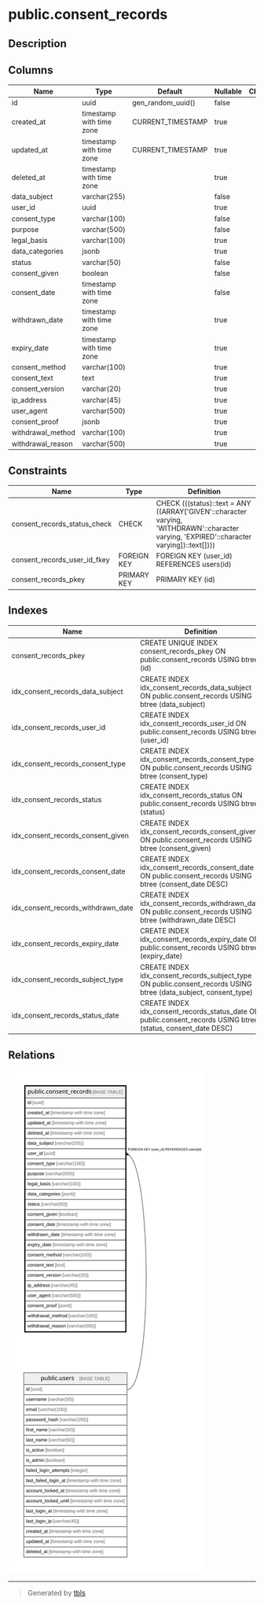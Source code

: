 # public.consent_records

## Description

## Columns

| Name | Type | Default | Nullable | Children | Parents | Comment |
| ---- | ---- | ------- | -------- | -------- | ------- | ------- |
| id | uuid | gen_random_uuid() | false |  |  |  |
| created_at | timestamp with time zone | CURRENT_TIMESTAMP | true |  |  |  |
| updated_at | timestamp with time zone | CURRENT_TIMESTAMP | true |  |  |  |
| deleted_at | timestamp with time zone |  | true |  |  |  |
| data_subject | varchar(255) |  | false |  |  |  |
| user_id | uuid |  | true |  | [public.users](public.users.md) |  |
| consent_type | varchar(100) |  | false |  |  |  |
| purpose | varchar(500) |  | false |  |  |  |
| legal_basis | varchar(100) |  | true |  |  |  |
| data_categories | jsonb |  | true |  |  |  |
| status | varchar(50) |  | false |  |  |  |
| consent_given | boolean |  | false |  |  |  |
| consent_date | timestamp with time zone |  | false |  |  |  |
| withdrawn_date | timestamp with time zone |  | true |  |  |  |
| expiry_date | timestamp with time zone |  | true |  |  |  |
| consent_method | varchar(100) |  | true |  |  |  |
| consent_text | text |  | true |  |  |  |
| consent_version | varchar(20) |  | true |  |  |  |
| ip_address | varchar(45) |  | true |  |  |  |
| user_agent | varchar(500) |  | true |  |  |  |
| consent_proof | jsonb |  | true |  |  |  |
| withdrawal_method | varchar(100) |  | true |  |  |  |
| withdrawal_reason | varchar(500) |  | true |  |  |  |

## Constraints

| Name | Type | Definition |
| ---- | ---- | ---------- |
| consent_records_status_check | CHECK | CHECK (((status)::text = ANY ((ARRAY['GIVEN'::character varying, 'WITHDRAWN'::character varying, 'EXPIRED'::character varying])::text[]))) |
| consent_records_user_id_fkey | FOREIGN KEY | FOREIGN KEY (user_id) REFERENCES users(id) |
| consent_records_pkey | PRIMARY KEY | PRIMARY KEY (id) |

## Indexes

| Name | Definition |
| ---- | ---------- |
| consent_records_pkey | CREATE UNIQUE INDEX consent_records_pkey ON public.consent_records USING btree (id) |
| idx_consent_records_data_subject | CREATE INDEX idx_consent_records_data_subject ON public.consent_records USING btree (data_subject) |
| idx_consent_records_user_id | CREATE INDEX idx_consent_records_user_id ON public.consent_records USING btree (user_id) |
| idx_consent_records_consent_type | CREATE INDEX idx_consent_records_consent_type ON public.consent_records USING btree (consent_type) |
| idx_consent_records_status | CREATE INDEX idx_consent_records_status ON public.consent_records USING btree (status) |
| idx_consent_records_consent_given | CREATE INDEX idx_consent_records_consent_given ON public.consent_records USING btree (consent_given) |
| idx_consent_records_consent_date | CREATE INDEX idx_consent_records_consent_date ON public.consent_records USING btree (consent_date DESC) |
| idx_consent_records_withdrawn_date | CREATE INDEX idx_consent_records_withdrawn_date ON public.consent_records USING btree (withdrawn_date DESC) |
| idx_consent_records_expiry_date | CREATE INDEX idx_consent_records_expiry_date ON public.consent_records USING btree (expiry_date) |
| idx_consent_records_subject_type | CREATE INDEX idx_consent_records_subject_type ON public.consent_records USING btree (data_subject, consent_type) |
| idx_consent_records_status_date | CREATE INDEX idx_consent_records_status_date ON public.consent_records USING btree (status, consent_date DESC) |

## Relations

![er](public.consent_records.svg)

---

> Generated by [tbls](https://github.com/k1LoW/tbls)
